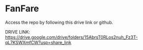 # FanFare


Access the repo by following this drive link or github.

DRIVE LINK: https://drive.google.com/drive/folders/15AbrsT0RLos2nuh_Fz3T-qL7KSWXmfCW?usp=share_link
